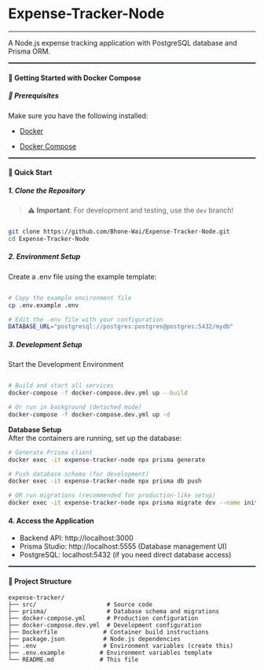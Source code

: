 # Expense-Tracker-Node

---

A Node.js expense tracking application with PostgreSQL database and Prisma ORM.

<hr style="border: 1px solid slategray;">

#### 🐳 Getting Started with Docker Compose

##### 🔧 Prerequisites
Make sure you have the following installed:

* [Docker](https://www.docker.com/products/docker-desktop/)

* [Docker Compose](https://docs.docker.com/compose/)

<hr style="border: 1px solid slategray;">

#### 🚀 Quick Start

##### 1. Clone the Repository

> ⚠️ **Important**: For development and testing, use the `dev` branch!

```bash

git clone https://github.com/Bhone-Wai/Expense-Tracker-Node.git
cd Expense-Tracker-Node
```

##### 2. Environment Setup
Create a .env file using the example template:

```bash

# Copy the example environment file
cp .env.example .env

# Edit the .env file with your configuration
DATABASE_URL="postgresql://postgres:postgres@postgres:5432/mydb"
```

##### 3. Development Setup
Start the Development Environment

```bash

# Build and start all services
docker-compose -f docker-compose.dev.yml up --build

# Or run in background (detached mode)
docker-compose -f docker-compose.dev.yml up -d
```

**Database Setup** 
<br>
After the containers are running, set up the database:

````bash
# Generate Prisma client
docker exec -it expense-tracker-node npx prisma generate

# Push database schema (for development)
docker exec -it expense-tracker-node npx prisma db push

# OR run migrations (recommended for production-like setup)
docker exec -it expense-tracker-node npx prisma migrate dev --name init
````

#### 4. Access the Application

* Backend API: http://localhost:3000
* Prisma Studio: http://localhost:5555 (Database management UI)
* PostgreSQL: localhost:5432 (if you need direct database access)

<hr style="border: 1px solid slategray;">

#### 📁 Project Structure

````
expense-tracker/
├── src/                    # Source code
├── prisma/                 # Database schema and migrations
├── docker-compose.yml      # Production configuration
├── docker-compose.dev.yml  # Development configuration
├── Dockerfile             # Container build instructions
├── package.json           # Node.js dependencies
├── .env                   # Environment variables (create this)
├── .env.example          # Environment variables template
└── README.md             # This file
````